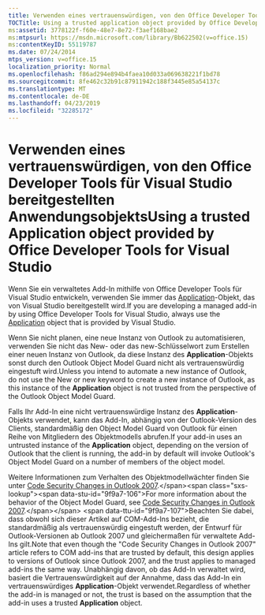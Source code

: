 ```yaml
---
title: Verwenden eines vertrauenswürdigen, von den Office Developer Tools für Visual Studio bereitgestellten Anwendungsobjekts
TOCTitle: Using a trusted application object provided by Office Developer Tools for Visual Studio
ms:assetid: 3778122f-f60e-48e7-8e72-f3aef168bae2
ms:mtpsurl: https://msdn.microsoft.com/library/Bb622502(v=office.15)
ms:contentKeyID: 55119787
ms.date: 07/24/2014
mtps_version: v=office.15
localization_priority: Normal
ms.openlocfilehash: f86ad294e894b4faea10d033a069638221f1bd78
ms.sourcegitcommit: 8fe462c32b91c87911942c188f3445e85a54137c
ms.translationtype: MT
ms.contentlocale: de-DE
ms.lasthandoff: 04/23/2019
ms.locfileid: "32285172"
---
```

# <a name="using-a-trusted-application-object-provided-by-office-developer-tools-for-visual-studio"></a><span data-ttu-id="9f9a7-102">Verwenden eines vertrauenswürdigen, von den Office Developer Tools für Visual Studio bereitgestellten Anwendungsobjekts</span><span class="sxs-lookup"><span data-stu-id="9f9a7-102">Using a trusted Application object provided by Office Developer Tools for Visual Studio</span></span>

<span data-ttu-id="9f9a7-103">Wenn Sie ein verwaltetes Add-In mithilfe von Office Developer Tools für Visual Studio entwickeln, verwenden Sie immer das [Application](https://msdn.microsoft.com/library/bb646615\(v=office.15\))-Objekt, das von Visual Studio bereitgestellt wird.</span><span class="sxs-lookup"><span data-stu-id="9f9a7-103">If you are developing a managed add-in by using Office Developer Tools for Visual Studio, always use the [Application](https://msdn.microsoft.com/library/bb646615\(v=office.15\)) object that is provided by Visual Studio.</span></span> 

<span data-ttu-id="9f9a7-104">Wenn Sie nicht planen, eine neue Instanz von Outlook zu automatisieren, verwenden Sie nicht das New- oder das new-Schlüsselwort zum Erstellen einer neuen Instanz von Outlook, da diese Instanz des **Application**-Objekts sonst durch den Outlook Object Model Guard nicht als vertrauenswürdig eingestuft wird.</span><span class="sxs-lookup"><span data-stu-id="9f9a7-104">Unless you intend to automate a new instance of Outlook, do not use the New or new keyword to create a new instance of Outlook, as this instance of the **Application** object is not trusted from the perspective of the Outlook Object Model Guard.</span></span> 

<span data-ttu-id="9f9a7-105">Falls Ihr Add-In eine nicht vertrauenswürdige Instanz des **Application**-Objekts verwendet, kann das Add-In, abhängig von der Outlook-Version des Clients, standardmäßig den Object Model Guard von Outlook für einen Reihe von Mitgliedern des Objektmodells abrufen.</span><span class="sxs-lookup"><span data-stu-id="9f9a7-105">If your add-in uses an untrusted instance of the **Application** object, depending on the version of Outlook that the client is running, the add-in by default will invoke Outlook's Object Model Guard on a number of members of the object model.</span></span> 

<span data-ttu-id="9f9a7-106">Weitere Informationen zum Verhalten des Objektmodellwächter finden Sie unter [Code Security Changes in Outlook 2007](https://msdn.microsoft.com/library/bb226709\(v=office.15\)).</span><span class="sxs-lookup"><span data-stu-id="9f9a7-106">For more information about the behavior of the Object Model Guard, see [Code Security Changes in Outlook 2007](https://msdn.microsoft.com/library/bb226709\(v=office.15\)).</span></span> <span data-ttu-id="9f9a7-107">Beachten Sie dabei, dass obwohl sich dieser Artikel auf COM-Add-Ins bezieht, die standardmäßig als vertrauenswürdig eingestuft werden, der Entwurf für Outlook-Versionen ab Outlook 2007 und gleichermaßen für verwaltete Add-Ins gilt.</span><span class="sxs-lookup"><span data-stu-id="9f9a7-107">Note that even though the "Code Security Changes in Outlook 2007" article refers to COM add-ins that are trusted by default, this design applies to versions of Outlook since Outlook 2007, and the trust applies to managed add-ins the same way.</span></span> <span data-ttu-id="9f9a7-108">Unabhängig davon, ob das Add-In verwaltet wird, basiert die Vertrauenswürdigkeit auf der Annahme, dass das Add-In ein vertrauenswürdiges **Application**-Objekt verwendet.</span><span class="sxs-lookup"><span data-stu-id="9f9a7-108">Regardless of whether the add-in is managed or not, the trust is based on the assumption that the add-in uses a trusted **Application** object.</span></span>

